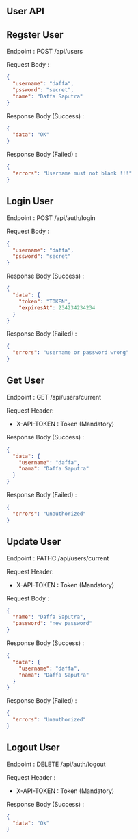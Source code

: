 ## User API

## Regster User

Endpoint : POST /api/users

Request Body :

```json
{
  "username": "daffa",
  "pssword": "secret",
  "name": "Daffa Saputra"
}
```

Response Body (Success) :

```json
{
  "data": "OK"
}
```

Response Body (Failed) :

```json
{
  "errors": "Username must not blank !!!"
}
```

## Login User

Endpoint : POST /api/auth/login

Request Body :

```json
{
  "username": "daffa",
  "pssword": "secret"
}
```

Response Body (Success) :

```json
{
  "data": {
    "token": "TOKEN",
    "expiresAt": 234234234234
  }
}
```

Response Body (Failed) :

```json
{
  "errors": "username or password wrong"
}
```

## Get User

Endpoint : GET /api/users/current

Request Header:

- X-API-TOKEN : Token (Mandatory)

Response Body (Success) :

```json
{
  "data": {
    "username": "daffa",
    "nama": "Daffa Saputra"
  }
}
```

Response Body (Failed) :

```json
{
  "errors": "Unauthorized"
}
```

## Update User

Endpoint : PATHC /api/users/current

Request Header:

- X-API-TOKEN : Token (Mandatory)

Request Body :

```json
{
  "name": "Daffa Saputra",
  "password": "new password"
}
```

Response Body (Success) :

```json
{
  "data": {
    "username": "daffa",
    "nama": "Daffa Saputra"
  }
}
```

Response Body (Failed) :

```json
{
  "errors": "Unauthorized"
}
```

## Logout User

Endpoint : DELETE /api/auth/logout

Request Header :

- X-API-TOKEN : Token (Mandatory)

Response Body (Success) :

```json
{
  "data": "Ok"
}
```
